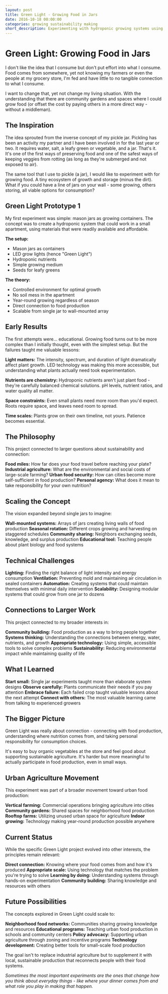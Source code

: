 ```yaml
---
layout: post
title: Green Light - Growing Food in Jars
date: 2016-10-18 00:00:00
categories: growing sustainability making
short_description: Experimenting with hydroponic growing systems using mason jars, exploring ways to connect more directly with food production while living in the city.
---
```


# Green Light: Growing Food in Jars

I don't like the idea that I consume but don't put effort into what I consume. Food comes from somewhere, yet not knowing my farmers or even the people at my grocery store, I'm fed and have little to no tangible connection to what I consume.

I want to change that, yet not change my living situation. With the understanding that there are community gardens and spaces where I could grow food (or offset the cost by paying others in a more direct way - without a middleman).

## The Inspiration

The idea sprouted from the inverse concept of my pickle jar. Pickling has been an activity my partner and I have been involved in for the last year or two. It requires water, salt, a leafy green or vegetable, and a jar. That's it. It's one of the first ways of preserving food and one of the safest ways of keeping veggies from rotting (as long as they're submerged and not exposed to air).

The same tool that I use to pickle (a jar), I would like to experiment with for growing food. A tiny ecosystem of growth and storage (minus the dirt). What if you could have a line of jars on your wall - some growing, others storing, all viable options for consumption?

## Green Light Prototype 1

My first experiment was simple: mason jars as growing containers. The concept was to create a hydroponic system that could work in a small apartment, using materials that were readily available and affordable.

**The setup:**
- Mason jars as containers
- LED grow lights (hence "Green Light")
- Hydroponic nutrients
- Simple growing medium
- Seeds for leafy greens

**The theory:**
- Controlled environment for optimal growth
- No soil mess in the apartment
- Year-round growing regardless of season
- Direct connection to food production
- Scalable from single jar to wall-mounted array

## Early Results

The first attempts were... educational. Growing food turns out to be more complex than I initially thought, even with the simplest setup. But the failures taught me valuable lessons:

**Light matters:** The intensity, spectrum, and duration of light dramatically affect plant growth. LED technology was making this more accessible, but understanding what plants actually need took experimentation.

**Nutrients are chemistry:** Hydroponic nutrients aren't just plant food - they're carefully balanced chemical solutions. pH levels, nutrient ratios, and water quality all matter.

**Space constraints:** Even small plants need more room than you'd expect. Roots require space, and leaves need room to spread.

**Time scales:** Plants grow on their own timeline, not yours. Patience becomes essential.

## The Philosophy

This project connected to larger questions about sustainability and connection:

**Food miles:** How far does your food travel before reaching your plate?
**Industrial agriculture:** What are the environmental and social costs of large-scale farming?
**Urban food security:** How can cities become more self-sufficient in food production?
**Personal agency:** What does it mean to take responsibility for your own nutrition?

## Scaling the Concept

The vision expanded beyond single jars to imagine:

**Wall-mounted systems:** Arrays of jars creating living walls of food production
**Seasonal rotation:** Different crops growing and harvesting on staggered schedules
**Community sharing:** Neighbors exchanging seeds, knowledge, and surplus production
**Educational tool:** Teaching people about plant biology and food systems

## Technical Challenges

**Lighting:** Finding the right balance of light intensity and energy consumption
**Ventilation:** Preventing mold and maintaining air circulation in sealed containers
**Automation:** Creating systems that could maintain themselves with minimal daily intervention
**Scalability:** Designing modular systems that could grow from one jar to dozens

## Connections to Larger Work

This project connected to my broader interests in:

**Community building:** Food production as a way to bring people together
**Systems thinking:** Understanding the connections between energy, water, nutrients, and growth
**Appropriate technology:** Using simple, accessible tools to solve complex problems
**Sustainability:** Reducing environmental impact while maintaining quality of life

## What I Learned

**Start small:** Single jar experiments taught more than elaborate system designs
**Observe carefully:** Plants communicate their needs if you pay attention
**Embrace failure:** Each failed crop taught valuable lessons about the next attempt
**Connect with others:** The most valuable learning came from talking to experienced growers

## The Bigger Picture

Green Light was really about connection - connecting with food production, understanding where nutrition comes from, and taking personal responsibility for consumption choices.

It's easy to buy organic vegetables at the store and feel good about supporting sustainable agriculture. It's harder but more meaningful to actually participate in food production, even in small ways.

## Urban Agriculture Movement

This experiment was part of a broader movement toward urban food production:

**Vertical farming:** Commercial operations bringing agriculture into cities
**Community gardens:** Shared spaces for neighborhood food production
**Rooftop farms:** Utilizing unused urban space for agriculture
**Indoor growing:** Technology making year-round production possible anywhere

## Current Status

While the specific Green Light project evolved into other interests, the principles remain relevant:

**Direct connection:** Knowing where your food comes from and how it's produced
**Appropriate scale:** Using technology that matches the problem you're trying to solve
**Learning by doing:** Understanding systems through hands-on experimentation
**Community building:** Sharing knowledge and resources with others

## Future Possibilities

The concepts explored in Green Light could scale to:

**Neighborhood food networks:** Communities sharing growing knowledge and resources
**Educational programs:** Teaching urban food production in schools and community centers
**Policy advocacy:** Supporting urban agriculture through zoning and incentive programs
**Technology development:** Creating better tools for small-scale food production

The goal isn't to replace industrial agriculture but to supplement it with local, sustainable production that reconnects people with their food systems.

*Sometimes the most important experiments are the ones that change how you think about everyday things - like where your dinner comes from and what role you play in making that happen.*